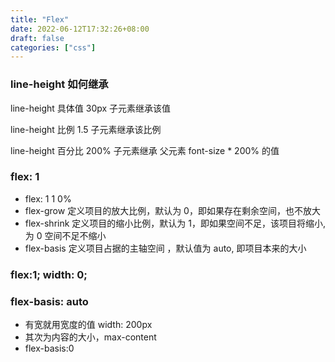 ```yaml
---
title: "Flex"
date: 2022-06-12T17:32:26+08:00
draft: false
categories: ["css"]
---
```


### line-height 如何继承

line-height 具体值 30px 子元素继承该值

line-height 比例 1.5 子元素继承该比例

line-height 百分比 200% 子元素继承 父元素 font-size \* 200% 的值

### flex: 1

- flex: 1 1 0%
- flex-grow 定义项目的放大比例，默认为 0，即如果存在剩余空间，也不放大
- flex-shrink 定义项目的缩小比例，默认为 1，即如果空间不足，该项目将缩小,为 0 空间不足不缩小
- flex-basis 定义项目占据的主轴空间 ，默认值为 auto, 即项目本来的大小

### flex:1; width: 0;

### flex-basis: auto

- 有宽就用宽度的值 width: 200px
- 其次为内容的大小，max-content
- flex-basis:0
